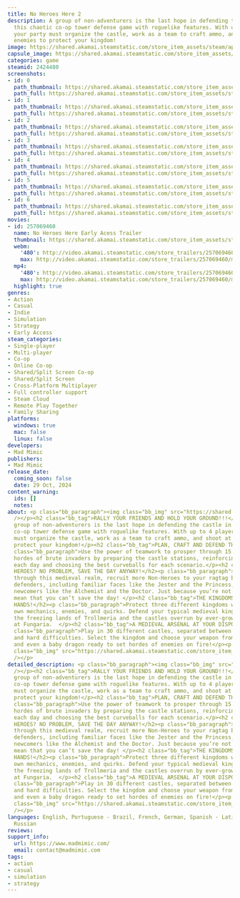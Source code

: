 ```yaml
---
title: No Heroes Here 2
description: A group of non-adventurers is the last hope in defending the castle in
  this chaotic co-op tower defense game with roguelike features. With up to 4 players,
  your party must organize the castle, work as a team to craft ammo, and shoot at
  enemies to protect your kingdom!
image: https://shared.akamai.steamstatic.com/store_item_assets/steam/apps/2424480/header.jpg?t=1731360987
capsule_image: https://shared.akamai.steamstatic.com/store_item_assets/steam/apps/2424480/77dae1459fd5336dd20e38fc748e9db32094d6f0/capsule_231x87.jpg?t=1731360987
categories: game
steamid: 2424480
screenshots:
- id: 0
  path_thumbnail: https://shared.akamai.steamstatic.com/store_item_assets/steam/apps/2424480/ss_10f04fb788262bb1d25bf725a8de5b3c86e7630c.600x338.jpg?t=1731360987
  path_full: https://shared.akamai.steamstatic.com/store_item_assets/steam/apps/2424480/ss_10f04fb788262bb1d25bf725a8de5b3c86e7630c.1920x1080.jpg?t=1731360987
- id: 1
  path_thumbnail: https://shared.akamai.steamstatic.com/store_item_assets/steam/apps/2424480/ss_0cccd8a2437d7908f96c09c6d448a985acca87fa.600x338.jpg?t=1731360987
  path_full: https://shared.akamai.steamstatic.com/store_item_assets/steam/apps/2424480/ss_0cccd8a2437d7908f96c09c6d448a985acca87fa.1920x1080.jpg?t=1731360987
- id: 2
  path_thumbnail: https://shared.akamai.steamstatic.com/store_item_assets/steam/apps/2424480/ss_91e4e39235dc1af515c02c9f5ec62993bec73556.600x338.jpg?t=1731360987
  path_full: https://shared.akamai.steamstatic.com/store_item_assets/steam/apps/2424480/ss_91e4e39235dc1af515c02c9f5ec62993bec73556.1920x1080.jpg?t=1731360987
- id: 3
  path_thumbnail: https://shared.akamai.steamstatic.com/store_item_assets/steam/apps/2424480/ss_5c53f80cd95143130a6a96fe6e4302999a4a0625.600x338.jpg?t=1731360987
  path_full: https://shared.akamai.steamstatic.com/store_item_assets/steam/apps/2424480/ss_5c53f80cd95143130a6a96fe6e4302999a4a0625.1920x1080.jpg?t=1731360987
- id: 4
  path_thumbnail: https://shared.akamai.steamstatic.com/store_item_assets/steam/apps/2424480/ss_2c2735fd6dbdb288d65d58e74df7aa7bcfd00f13.600x338.jpg?t=1731360987
  path_full: https://shared.akamai.steamstatic.com/store_item_assets/steam/apps/2424480/ss_2c2735fd6dbdb288d65d58e74df7aa7bcfd00f13.1920x1080.jpg?t=1731360987
- id: 5
  path_thumbnail: https://shared.akamai.steamstatic.com/store_item_assets/steam/apps/2424480/ss_95232ff727d8642d82efcc74e63f9afa2144e553.600x338.jpg?t=1731360987
  path_full: https://shared.akamai.steamstatic.com/store_item_assets/steam/apps/2424480/ss_95232ff727d8642d82efcc74e63f9afa2144e553.1920x1080.jpg?t=1731360987
- id: 6
  path_thumbnail: https://shared.akamai.steamstatic.com/store_item_assets/steam/apps/2424480/ss_02370ce2d6d3b888580cf12ef9ebb6808db8b30c.600x338.jpg?t=1731360987
  path_full: https://shared.akamai.steamstatic.com/store_item_assets/steam/apps/2424480/ss_02370ce2d6d3b888580cf12ef9ebb6808db8b30c.1920x1080.jpg?t=1731360987
movies:
- id: 257069460
  name: No Heroes Here Early Acess Trailer
  thumbnail: https://shared.akamai.steamstatic.com/store_item_assets/steam/apps/257069460/8eedbd987d0cf9f7da98708583af0211a8401517/movie_600x337.jpg?t=1730224516
  webm:
    '480': http://video.akamai.steamstatic.com/store_trailers/257069460/movie480_vp9.webm?t=1730224516
    max: http://video.akamai.steamstatic.com/store_trailers/257069460/movie_max_vp9.webm?t=1730224516
  mp4:
    '480': http://video.akamai.steamstatic.com/store_trailers/257069460/movie480.mp4?t=1730224516
    max: http://video.akamai.steamstatic.com/store_trailers/257069460/movie_max.mp4?t=1730224516
  highlight: true
genres:
- Action
- Casual
- Indie
- Simulation
- Strategy
- Early Access
steam_categories:
- Single-player
- Multi-player
- Co-op
- Online Co-op
- Shared/Split Screen Co-op
- Shared/Split Screen
- Cross-Platform Multiplayer
- Full controller support
- Steam Cloud
- Remote Play Together
- Family Sharing
platforms:
  windows: true
  mac: false
  linux: false
developers:
- Mad Mimic
publishers:
- Mad Mimic
release_date:
  coming_soon: false
  date: 29 Oct, 2024
content_warning:
  ids: []
  notes:
about: <p class="bb_paragraph"><img class="bb_img" src="https://shared.akamai.steamstatic.com/store_item_assets/steam/apps/2424480/extras/STEAM_GIF_Top.gif?t=1731360987"
  /></p><h2 class="bb_tag">RALLY YOUR FRIENDS AND HOLD YOUR GROUND!!!</h2><p class="bb_paragraph">A
  group of non-adventurers is the last hope in defending the castle in this chaotic
  co-op tower defense game with roguelike features. With up to 4 players, your party
  must organize the castle, work as a team to craft ammo, and shoot at enemies to
  protect your kingdom!</p><h2 class="bb_tag">PLAN, CRAFT AND DEFEND THE CASTLE!</h2><p
  class="bb_paragraph">Use the power of teamwork to prosper through 15 rounds against
  hordes of brute invaders by preparing the castle stations, reinforcing your defenses
  each day and choosing the best curveballs for each scenario.</p><h2 class="bb_tag">NO
  HEROES? NO PROBLEM, SAVE THE DAY ANYWAY!</h2><p class="bb_paragraph">As you journey
  through this medieval realm, recruit more Non-Heroes to your ragtag band of castle
  defenders, including familiar faces like the Jester and the Princess, and non-heroic
  newcomers like the Alchemist and the Doctor. Just because you’re not a hero doesn’t
  mean that you can’t save the day! </p><h2 class="bb_tag">THE KINGDOMS’ FATE IN YOUR
  HANDS!</h2><p class="bb_paragraph">Protect three different kingdoms with each their
  own mechanics, enemies, and quirks. Defend your typical medieval kingdom Noobland,
  the freezing lands of Trollmeria and the castles overrun by ever-growing mushrooms
  at Fungaria.  </p><h2 class="bb_tag">A MEDIEVAL ARSENAL AT YOUR DISPOSAL!</h2><p
  class="bb_paragraph">Play in 30 different castles, separated between easy, normal
  and hard difficulties. Select the kingdom and choose your weapon from cannons, slingshots
  and even a baby dragon ready to set hordes of enemies on fire!</p><p class="bb_paragraph"><img
  class="bb_img" src="https://shared.akamai.steamstatic.com/store_item_assets/steam/apps/2424480/extras/GIF_Footer.gif?t=1731360987"
  /></p>
detailed_description: <p class="bb_paragraph"><img class="bb_img" src="https://shared.akamai.steamstatic.com/store_item_assets/steam/apps/2424480/extras/STEAM_GIF_Top.gif?t=1731360987"
  /></p><h2 class="bb_tag">RALLY YOUR FRIENDS AND HOLD YOUR GROUND!!!</h2><p class="bb_paragraph">A
  group of non-adventurers is the last hope in defending the castle in this chaotic
  co-op tower defense game with roguelike features. With up to 4 players, your party
  must organize the castle, work as a team to craft ammo, and shoot at enemies to
  protect your kingdom!</p><h2 class="bb_tag">PLAN, CRAFT AND DEFEND THE CASTLE!</h2><p
  class="bb_paragraph">Use the power of teamwork to prosper through 15 rounds against
  hordes of brute invaders by preparing the castle stations, reinforcing your defenses
  each day and choosing the best curveballs for each scenario.</p><h2 class="bb_tag">NO
  HEROES? NO PROBLEM, SAVE THE DAY ANYWAY!</h2><p class="bb_paragraph">As you journey
  through this medieval realm, recruit more Non-Heroes to your ragtag band of castle
  defenders, including familiar faces like the Jester and the Princess, and non-heroic
  newcomers like the Alchemist and the Doctor. Just because you’re not a hero doesn’t
  mean that you can’t save the day! </p><h2 class="bb_tag">THE KINGDOMS’ FATE IN YOUR
  HANDS!</h2><p class="bb_paragraph">Protect three different kingdoms with each their
  own mechanics, enemies, and quirks. Defend your typical medieval kingdom Noobland,
  the freezing lands of Trollmeria and the castles overrun by ever-growing mushrooms
  at Fungaria.  </p><h2 class="bb_tag">A MEDIEVAL ARSENAL AT YOUR DISPOSAL!</h2><p
  class="bb_paragraph">Play in 30 different castles, separated between easy, normal
  and hard difficulties. Select the kingdom and choose your weapon from cannons, slingshots
  and even a baby dragon ready to set hordes of enemies on fire!</p><p class="bb_paragraph"><img
  class="bb_img" src="https://shared.akamai.steamstatic.com/store_item_assets/steam/apps/2424480/extras/GIF_Footer.gif?t=1731360987"
  /></p>
languages: English, Portuguese - Brazil, French, German, Spanish - Latin America,
  Russian
reviews:
support_info:
  url: https://www.madmimic.com/
  email: contact@madmimic.com
tags:
- action
- casual
- simulation
- strategy
---
```



